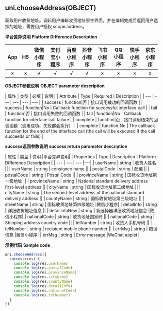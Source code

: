 ## uni.chooseAddress(OBJECT)

获取用户收货地址。调起用户编辑收货地址原生界面，并在编辑完成后返回用户选择的地址，需要用户授权 scope.address。

**平台差异说明**
**Platform Difference Description**

|App|H5|微信小程序|支付宝小程序|百度小程序|抖音小程序|飞书小程序|QQ小程序|快手小程序|京东小程序|
|:-:|:-:|:-:|:-:|:-:|:-:|:-:|:-:|:-:|:-:|
|x|x|√|√|√|√|x|x|x|x|

**OBJECT参数说明**
**OBJECT parameter description**

| 属性 | 类型  | 必填 | 说明 |
| Attribute | Type | Required | Description |
| --- | --- | --- | --- | --- |
| success | function|否 | 接口调用成功的回调函数 |
| success | function|No | Callback function for successful interface call |
| fail | function|否 | 接口调用失败的回调函数 |
| fail | function|No | Callback function for interface call failure |
| complete | function|否 | 接口调用结束的回调函数（调用成功、失败都会执行） |
| complete | function|No | The callback function for the end of the interface call (the call will be executed if the call succeeds or fails) |

**success返回参数说明**
**success return parameter description**


| 属性 | 类型 | 说明 |平台差异说明|
| Properties | Type | Description | Platform Difference Description |
| --- | --- | --- |---|
| userName | string | 收货人姓名 ||
| userName | string | consignee name ||
| postalCode | string | 邮编 ||
| postalCode | string | Postal Code ||
| provinceName | string | 国标收货地址第一级地址 ||
| provinceName | string | National standard delivery address first-level address ||
| cityName | string | 国标收货地址第二级地址 ||
| cityName | string | The second-level address of the national standard delivery address ||
| countyName | string | 国标收货地址第三级地址 ||
| streetName | string | 国标收货地址第四级地址 |微信小程序|
| detailInfo | string | 详细收货地址信息 ||
| detailInfoNew | string | 新选择器详细收货地址信息 |微信小程序|
| nationalCode | string | 收货地址国家码 ||
| nationalCode | string | Shipping address country code ||
| telNumber | string | 收货人手机号码 ||
| telNumber | string | recipient mobile phone number ||
| errMsg | string | 错误信息 |微信小程序|
| errMsg | string | Error message |WeChat applet|


**示例代码**
**Sample code**

```js
uni.chooseAddress({
  success(res) {
    console.log(res.userName)
    console.log(res.postalCode)
    console.log(res.provinceName)
    console.log(res.cityName)
    console.log(res.countyName)
    console.log(res.detailInfo)
    console.log(res.nationalCode)
    console.log(res.telNumber)
  }
})
```
